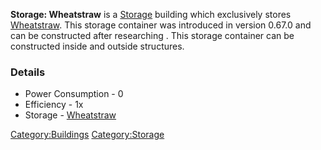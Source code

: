 **Storage: Wheatstraw** is a [Storage](Storage.md "wikilink") building
which exclusively stores [Wheatstraw](Wheatstraw.md "wikilink"). This
storage container was introduced in version 0.67.0 and can be
constructed after researching [](Wheatstraw_Farming_(Tech).md). This storage container
can be constructed inside and outside structures.

### Details

- Power Consumption - 0
- Efficiency - 1x
- Storage - [Wheatstraw](Wheatstraw.md "wikilink")

[Category:Buildings](Category:Buildings "wikilink")
[Category:Storage](Category:Storage "wikilink")